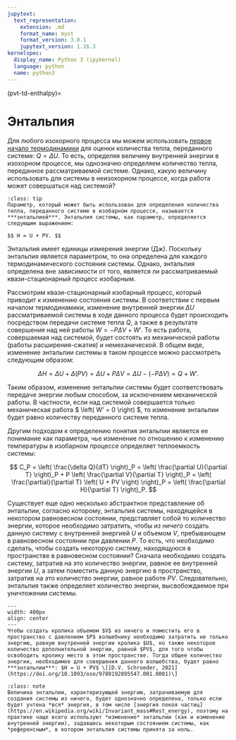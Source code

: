 ```yaml
---
jupytext:
  text_representation:
    extension: .md
    format_name: myst
    format_version: 3.0.1
    jupytext_version: 1.16.3
kernelspec:
  display_name: Python 3 (ipykernel)
  language: python
  name: python3
---
```


(pvt-td-enthalpy)=
# Энтальпия
Для любого изохорного процесса мы можем использовать [первое начало термодинамики](TD-3-Heat-Work.md#pvt-td-heatwork-firstlaw) для оценки количества тепла, переданного системе: $Q = \Delta U$. То есть, определяя величину внутренней энергии в изохорном процессе, мы однозначно определяем количество тепла, переданное рассматриваемой системе. Однако, какую величину использовать для системы в неизохорном процессе, когда работа может совершаться над системой?

<a id='pvt-td-enthalpy-definition'></a>
```{admonition} Определение
:class: tip
Параметр, который может быть использован для определения количества тепла, переданного системе в изобарном процессе, называется ***энтальпией***. Энтальпия системы, как параметр, определяется следующим выражением:

$$ H = U + PV. $$

```

Энтальпия имеет единицы измерения энергии (Дж). Поскольку энтальпия является параметром, то она определена для каждого термодинамического состояния системы. Однако, энтальпия определена вне зависимости от того, является ли рассматриваемый квази-стационарный процесс изобарным.


Рассмотрим квази-стационарный изобарный процесс, который приводит к изменению состояния системы. В соответствии с первым началом термодинамики, изменение внутренней энергии $\Delta U$ рассматриваемой системы в ходе данного процесса будет происходить посредством передачи системе тепла $Q$, а также в результате совершения над ней работы $W = - P \Delta V + W'$. То есть работа, совершаемая над системой, будет состоять из механической работы (работы расширения-сжатия) и немеханической. В общем виде, изменение энтальпии системы в таком процессе можно рассмотреть следующим образом:

$$ \Delta H = \Delta U + \Delta \left( P V \right) = \Delta U + P \Delta V = \Delta U - \left( -P \Delta V \right) = Q + W' . $$

Таким образом, изменение энтальпии системы будет соответствовать передаче энергии любым способом, за исключением механической работы. В частности, если над системой совершается только механическая работа $ \left( W' = 0 \right) $, то изменение энтальпии будет равно количеству переданного системе тепла.


<a id='pvt-td-enthalpy-isobaricheatcapacity'></a>
Другим подходом к определению понятия энтальпии является ее понимание как параметра, чье изменение по отношению к изменению температуры в изобарном процессе определяет теплоемкость системы:

$$ C_P = \left( \frac{\delta Q}{dT} \right)_P = \left( \frac{\partial U}{\partial T} \right)_P + P \left( \frac{\partial V}{\partial T} \right)_P = \left( \frac{\partial}{\partial T} \left( U + PV \right) \right)_P = \left( \frac{\partial H}{\partial T} \right)_P. $$

Существует еще одно несколько абстрактное представление об энтальпии, согласно которому, энтальпия системы, находящейся в некотором равновесном состоянии, представляет собой то количество энергии, которое необходимо затратить, чтобы *из ничего* создать данную систему с внутренней энергией $U$ и объемом $V$, пребывающем в равновесном состоянии при давлении $P$. То есть, что необходимо сделать, чтобы создать некоторую систему, находящуюся в пространстве в равновесном состоянии? Сначала необходимо создать систему, затратив на это количество энергии, равное ее внутренней энергии $U$, а затем поместить данную энергию в пространство, затратив на это количество энергии, равное работе $PV$. Следовательно, энтальпия также определяет количество энергии, высвобождаемое при уничтожении системы.

```{figure} ../../_img/PVT-TD-Enthalpy-1.PNG
---
width: 400px
align: center
---
Чтобы создать кролика объемом $V$ из ничего и поместить его в пространство с давлением $P$ волшебнику необходимо затратить не только энергию, равную внутренней энергии кролика $U$, но также некоторое количество дополнительной энергии, равной $PV$, для того чтобы освободить кролику место в этом пространстве. Тогда общее количество энергии, необходимое для совершения данного волшебства, будет равно ***энтальпии***: $H = U + PV$ \[[D.V. Schroeder, 2021](https://doi.org/10.1093/oso/9780192895547.001.0001)\]
```

```{admonition} NB
:class: note
Величина энтальпии, характеризующей энергию, затрачиваемую для создания системы из ничего, будет однозначно определена, только если будет учтена *вся* энергия, в том числе [энергия покоя частиц](https://en.wikipedia.org/wiki/Invariant_mass#Rest_energy), поэтому на практике чаще всего используют *изменение* энтальпии (как и изменение внутренней энергии), задавшись некоторым состоянием системы, как *референсным*, в котором энтальпия системы принята за ноль.
```
